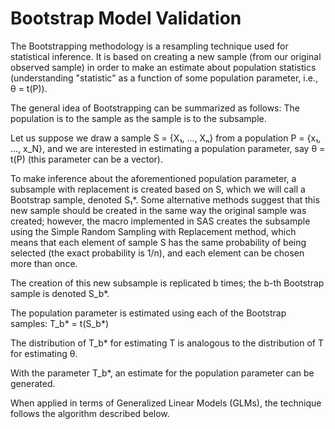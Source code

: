 # Bootstrap Model Validation

The Bootstrapping methodology is a resampling technique used for statistical inference. It is based on creating a new sample (from our original observed sample) in order to make an estimate about population statistics (understanding "statistic" as a function of some population parameter, i.e., θ = t(P)).

The general idea of Bootstrapping can be summarized as follows: The population is to the sample as the sample is to the subsample.

Let us suppose we draw a sample S = {X₁, ..., Xₙ} from a population P = {x₁, ..., x_N}, and we are interested in estimating a population parameter, say θ = t(P) (this parameter can be a vector).

To make inference about the aforementioned population parameter, a subsample with replacement is created based on S, which we will call a Bootstrap sample, denoted S₁*. Some alternative methods suggest that this new sample should be created in the same way the original sample was created; however, the macro implemented in SAS creates the subsample using the Simple Random Sampling with Replacement method, which means that each element of sample S has the same probability of being selected (the exact probability is 1/n), and each element can be chosen more than once.

The creation of this new subsample is replicated b times; the b-th Bootstrap sample is denoted S_b*.

The population parameter is estimated using each of the Bootstrap samples:
T_b* = t(S_b*)

The distribution of T_b* for estimating T is analogous to the distribution of T for estimating θ.

With the parameter T_b*, an estimate for the population parameter can be generated.

When applied in terms of Generalized Linear Models (GLMs), the technique follows the algorithm described below.

